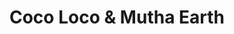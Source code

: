 ---
title: "Coco Loco & Mutha Earth"
url: /medicine-hat/coco-loco-and-mutha-earth/
shop: nutrition supplements
---